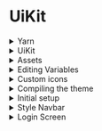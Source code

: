 # UiKit

<details><summary>Yarn</summary>
<p>
  
https://yarnpkg.com/pt-br/

Getting Started

```ps
npm install -g yarn
```

hyper
	
```hyper
yarn doctor
output>	yarn run v1.22.17
```
	
</p>
</details>		

<details><summary>UiKit</summary>
<p>
	
https://getuikit.com	
	
```ps
c:\Dev\Angular\> git clone git://github.com/uikit/uikit.git	
```	
	
</p>
</details>		

<details><summary>Assets</summary>
<p>
	
https://github.com/balta-io/7187/tree/master/assets
	
</p>
</details>		

<details><summary>Editing Variables</summary>
	
c:\Dev\Angular\uikit\> 
```
code .
```
	
```
src/	
    less/				< choosen by affinity						 
        components/*						 
            variables.less						 
        themes/*						 
    scss/						 
```
						 
<details><summary>variables.less</summary>						 
<p>
	
```less
//
// Component: Variables
//
// ========================================================================


// Global variables
// ========================================================================

//
// Typography
//

@global-font-family:            'Montserrat',sans-serif;
@global-font-size:              16px;
@global-line-height:            1.5;        // 24px

@global-xxlarge-font-size:      2.625rem;   // 42px
@global-xlarge-font-size:       2rem;       // 32px
@global-large-font-size:        1.5rem;     // 24px
@global-medium-font-size:       1.25rem;    // 20px
@global-small-font-size:        0.875rem;   // 14px

//
// Colors
//

@global-color:                  #666;
@global-emphasis-color:         #333;
@global-muted-color:            #999;

@global-link-color:             #8726d3;
@global-link-hover-color:       #6f20ad;

@global-inverse-color:          #fff;

//
// Backgrounds
//

@global-background:             #fff;

@global-muted-background:       #f8f8f8;
@global-primary-background:     #ff8429;
@global-secondary-background:   #ffc84d;

@global-success-background:     #43de7f;
@global-warning-background:     #f9d84b;
@global-danger-background:      #f04141;

//
// Borders
//

@global-border-width:           1px;
@global-border:                 #e5e5e5;

//
// Box-Shadows
//

@global-small-box-shadow:       0 2px 8px rgba(0,0,0,0.08);
@global-medium-box-shadow:      0 5px 15px rgba(0,0,0,0.16);
@global-large-box-shadow:       0 14px 25px rgba(0,0,0,0.16);
@global-xlarge-box-shadow:      0 28px 50px rgba(0,0,0,0.16);

//
// Spacings
//

// Used in margin, secion, list

@global-margin:                 20px;
@global-small-margin:           10px;
@global-medium-margin:          40px;
@global-large-margin:           70px;
@global-xlarge-margin:          140px;

// Used in grid, column, container, align, card, padding

@global-gutter:                 30px;
@global-small-gutter:           15px;
@global-medium-gutter:          40px;
@global-large-gutter:           70px;

//
// Controls
//

@global-control-height:         40px;
@global-control-small-height:   30px;
@global-control-large-height:   55px;

//
// Z-index
//

@global-z-index:                1000;	
```
	
</p>	
</details>			

</details>			

<details><summary>Custom icons</summary>						 
<p>
	
https://getuikit.com/docs/icon

Copy all from

```
uikit\assets\svg		
	bruce-01.svg
	bruce-02.svg
	bruce-03.svg
	bruce-04.svg
	icon-color-dark.svg
	icon-color-light.svg
	logo-color-dark.svg
	logo-color-light.svg
```

New Folder
	
```
uikit/custom/icons
```
	
Paste	
</p>
</details>			

<details><summary>Compiling the theme</summary>
<p>
	
wt
	
```ps
yarn install
yarn compile
```	

Folder 

```	
dist/ yellowed	
```	
</p>
</details>				
	
<details><summary>Initial setup</summary>
<p>
	
Move to folder **c:\dev\angular\**

```	
ng: Angular
```	

Create a new workspace and an initial Angular application
	
wt

```ps
ng new petshop
? Would you like to add Angular routing? Yes
? Which stylesheet format would you like to use? CSS
```

code c:\dev\angular\petshop

```	
src/
	index.html		
```
	
<details><summary>index.html</summary>	
	
```html	
<!doctype html>
<html lang="en">

<head>
  <meta charset="utf-8">
  <title>Dachshop</title>
  <base href="/">
  <meta name="viewport" content="width=device-width, initial-scale=1">
  <link rel="icon" type="image/x-icon" href="favicon.ico">

  <link href="https://fonts.googleapis.com/css?family=Montserrat:300" rel="stylesheet">			<
  <link rel="stylesheet" href="assets/css/uikit.min.css">						<
</head>

<body>
  <app-root></app-root>

  <script src="assets/js/uikit.min.js"></script>							<
  <script src="assets/js/uikit-icons.min.js"></script>							<
</body>

</html>	
```	
	
</details>
	
Reveal in File Explorer **src/assets**
		
Copy uikit\dist\* (only *min*)

	css/*

	js/*		

Paste **src\assets**
		

Copy favicon.ico from uikit\assets and Paste to petshop\src (https://xiconeditor.com/)
		
wt 
	
```ps	
ng serve -o	
```	
	
</p>
</details>					

<details><summary>Style Navbar</summary>	
<p>	

New Component
- Generates and/or modifies files based on a schematic (component)
	
wt
```ps	
ng generate component Navbar					(src/app/navbar)
```	

```	
	app/
		app.component.html
		navbar/
			navbar.component.html			
```	
	
<details><summary>app.component.html</summary>	
<p>		
	
```html	
<app-navbar></app-navbar>
```
	
</p>	
</details>		
		
<details><summary>navbar.component.html</summary>	
<p>		
	
```html	
<div class="uk-background-primary uk-light">
    <div class="uk-container">
        <nav class="uk-navbar-container uk-navbar-transparent uk-margin" uk-navbar>
            <div class="uk-navbar-left">
                <a class="uk-navbar-item uk-logo" href="/">
                    <span class="uk-icon uk-margin-small-right" uk-icon="icon: icon-color-light; ratio: 0.15"></span>
                </a>
                <ul class="uk-navbar-nav">
                    <li><a href="#">Produtos</a></li>
                    <li><a href="#">Meus Pets</a></li>
                    <li><a href="#">Consultas</a></li>
                </ul>
            </div>
            <div class="uk-navbar-right">
                <ul class="uk-navbar-nav">
                    <li>
                        <a href="#">
                            <span class="uk-icon uk-margin-small-right" uk-icon="icon: cart"></span>
                            <span class="uk-badge">0</span>
                        </a>
                    </li>
                    <li>
                        <a href="#">
                            <span class="uk-icon uk-margin-small-right" uk-icon="icon: user"></span>
                        </a>
                    </li>
                    <li>
                        <a href="#">
                            <span class="uk-icon uk-margin-small-right" uk-icon="icon: sign-out"></span>
                        </a>
                    </li>
                </ul>
            </div>
        </nav>
    </div>
</div>		

```
	
</p>	
</details>			

	
</p>
</details>					
	
<details><summary>Login Screen</summary>	
<p>		

wt

```ps	
ng generate component LoginPage				(src/app/login-page/)
ng generate component ResetPasswordPage		(src/app/reset-password-page/)
ng generate component SignupPage			(src/app/signup-page/)
```
	
```	
src/app/
	app.component.html
	login-page/
		login-page.component.html
```	

<details><summary>app.component.html</summary>	
<p>	

```html	
<app-login-page></app-login-page>	
```
	
</p>
</details>						
	
<details><summary>login-page.component.html</summary>	
<p>	

```html	
<div class="uk-flex-center" uk-grid>
    <!-- 1/3 tela + mobile -->
    <div class="uk-width-1-4@m">
        <p class="uk-text-center uk-margin-large-top uk-margin-medium-bottom">
            <span class="uk-icon" uk-icon="icon: logo-color-dark; ratio: 0.7"></span>
        </p>

        <div class="uk-card uk-card-primary uk-card-body uk-box-shadow-small">
            <h3 class="uk-card-title">Autentique-se</h3>
            <div class="uk-margin">
                <input class="uk-input uk-form-large" type="email" placeholder="E-mail">
            </div>
            <div class="uk-margin">
                <input class="uk-input uk-form-large" type="password" placeholder="Senha">
            </div>
            <div class="uk-margin uk-text-right">
                <a href="/" class="uk-button uk-button-default">Entrar</a>
            </div>
        </div>

        <p class="uk-text-center">
            <a href="/signup" class="uk-button uk-width-1-1 uk-button-large uk-button-primary uk-margin-small-bottom">
                Quero me cadastrar
            </a>
            <br>
            <a href="/reset-password" class="uk-button uk-button-link">
                Esqueci minha senha
            </a>
        </p>
    </div>
</div>	
```	
	
</p>
</details>						
